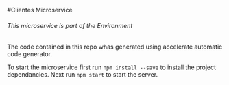 #Clientes Microservice
###### This microservice is part of the  Environment
The code contained in this repo whas generated using accelerate automatic code generator.

To start the microservice first run `npm install --save` to install the project dependancies.
Next run `npm start` to start the server.
